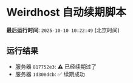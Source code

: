 # Weirdhost 自动续期脚本

**最后运行时间**: `2025-10-10 10:22:49` (北京时间)

## 运行结果

- 服务器 `817752e3`: ⚠️ 已经续期过了
- 服务器 `1d308dcb`: ✅ 续期成功

